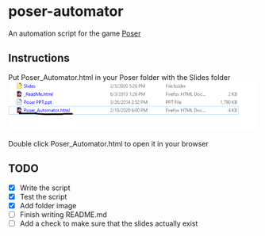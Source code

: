 # poser-automator
An automation script for the game [Poser](https://www.downloadyouthministry.com/poser)

## Instructions
Put Poser_Automator.html in your Poser folder with the Slides folder
![Folder Image](https://raw.githubusercontent.com/shadownetdev1/poser-automator/master/README_FOLDER_IMAGE.png)

Double click Poser_Automator.html to open it in your browser

## TODO
- [x] Write the script
- [x] Test the script
- [x] Add folder image
- [ ] Finish writing README.md
- [ ] Add a check to make sure that the slides actually exist
